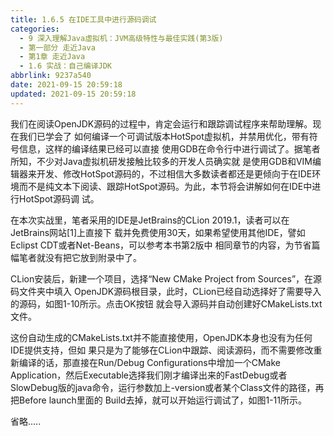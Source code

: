 ```yaml
---
title: 1.6.5 在IDE工具中进行源码调试
categories:
  - 9 深入理解Java虛拟机：JVM高级特性与最佳实践(第3版)
  - 第一部分 走近Java
  - 第1章 走近Java
  - 1.6 实战：自己编译JDK
abbrlink: 9237a540
date: 2021-09-15 20:59:18
updated: 2021-09-15 20:59:18
---
```

我们在阅读OpenJDK源码的过程中，肯定会运行和跟踪调试程序来帮助理解。现在我们已学会了 如何编译一个可调试版本HotSpot虚拟机，并禁用优化，带有符号信息，这样的编译结果已经可以直接 使用GDB在命令行中进行调试了。据笔者所知，不少对Java虚拟机研发接触比较多的开发人员确实就 是使用GDB和VIM编辑器来开发、修改HotSpot源码的，不过相信大多数读者都还是更倾向于在IDE环 境而不是纯文本下阅读、跟踪HotSpot源码。为此，本节将会讲解如何在IDE中进行HotSpot源码调 试。

在本次实战里，笔者采用的IDE是JetBrains的CLion 2019.1，读者可以在JetBrains网站[1]上直接下 载并免费使用30天，如果希望使用其他IDE，譬如Eclipst CDT或者Net-Beans，可以参考本书第2版中 相同章节的内容，为节省篇幅笔者就没有把它放到附录中了。

CLion安装后，新建一个项目，选择“New CMake Project from Sources”，在源码文件夹中填入 OpenJDK源码根目录，此时，CLion已经自动选择好了需要导入的源码，如图1-10所示。点击OK按钮 就会导入源码并自动创建好CMakeLists.txt文件。

这份自动生成的CMakeLists.txt并不能直接使用，OpenJDK本身也没有为任何IDE提供支持，但如 果只是为了能够在CLion中跟踪、阅读源码，而不需要修改重新编译的话，那直接在Run/Debug Configurations中增加一个CMake Application，然后Executable选择我们刚才编译出来的FastDebug或者 SlowDebug版的java命令，运行参数加上-version或者某个Class文件的路径，再把Before launch里面的 Build去掉，就可以开始运行调试了，如图1-11所示。

省略.....
